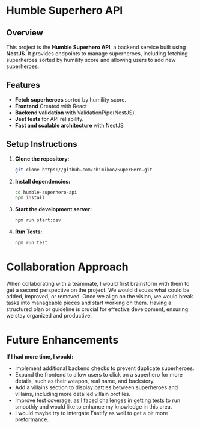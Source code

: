 # Humble Superhero API

## Overview
This project is the **Humble Superhero API**, a backend service built using **NestJS**. It provides endpoints to manage superheroes, including fetching superheroes sorted by humility score and allowing users to add new superheroes.

## Features
- **Fetch superheroes** sorted by humility score.
- **Frontend** Created with React
- **Backend validation** with ValidationPipe(NestJS).
- **Jest tests** for API reliability.
- **Fast and scalable architecture** with NestJS

## Setup Instructions
1. **Clone the repository:**
   ```sh
   git clone https://github.com/chimikoo/SuperHero.git
   ```
2. **Install dependencies:**
   ```sh
   cd humble-superhero-api
   npm install
   ```
   
3. **Start the development server:**
   ```sh
   npm run start:dev
   ```
   
4. **Run Tests:**
   ```sh
   npm run test
   ```
   
# Collaboration Approach

When collaborating with a teammate, I would first brainstorm with them to get a second perspective on the project. We would discuss what could be added, improved, or removed. 
Once we align on the vision, we would break tasks into manageable pieces and start working on them. Having a structured plan or guideline is crucial for effective development, ensuring we stay organized and productive.

# Future Enhancements

 **If I had more time, I would:**

- Implement additional backend checks to prevent duplicate superheroes.
- Expand the frontend to allow users to click on a superhero for more details, such as their weapon, real name, and backstory.
- Add a villains section to display battles between superheroes and villains, including more detailed villain profiles.
- Improve test coverage, as I faced challenges in getting tests to run smoothly and would like to enhance my knowledge in this area.
- I would maybe try to intergate Fastify as well to get a bit more preformance.

